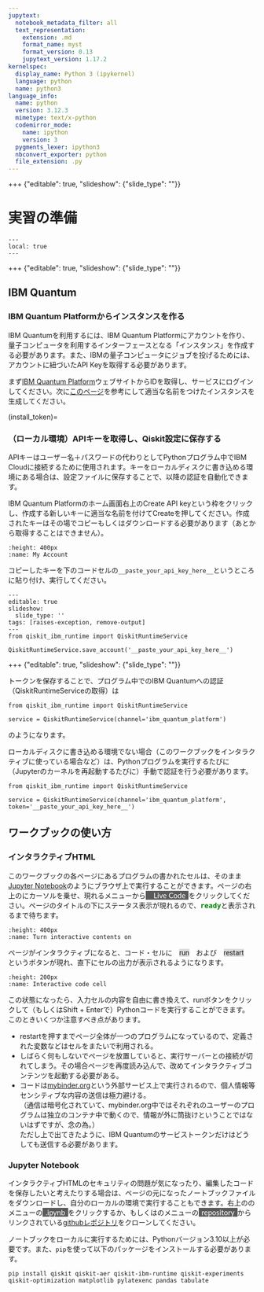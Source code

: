 ```yaml
---
jupytext:
  notebook_metadata_filter: all
  text_representation:
    extension: .md
    format_name: myst
    format_version: 0.13
    jupytext_version: 1.17.2
kernelspec:
  display_name: Python 3 (ipykernel)
  language: python
  name: python3
language_info:
  name: python
  version: 3.12.3
  mimetype: text/x-python
  codemirror_mode:
    name: ipython
    version: 3
  pygments_lexer: ipython3
  nbconvert_exporter: python
  file_extension: .py
---
```


+++ {"editable": true, "slideshow": {"slide_type": ""}}

# 実習の準備

```{contents} 目次
---
local: true
---
```

+++ {"editable": true, "slideshow": {"slide_type": ""}}

## IBM Quantum

### IBM Quantum Platformからインスタンスを作る

IBM Quantumを利用するには、IBM Quantum Platformにアカウントを作り、量子コンピュータを利用するインターフェースとなる「インスタンス」を作成する必要があります。また、IBMの量子コンピュータにジョブを投げるためには、アカウントに紐づいたAPI Keyを取得する必要があります。

まず<a href="https://quantum.cloud.ibm.com/" target="_blank">IBM Quantum Platform</a>ウェブサイトからIDを取得し、サービスにログインしてください。次に<a href="https://quantum.cloud.ibm.com/docs/en/guides/cloud-setup" target="_blank">このページ</a>を参考にして適当な名前をつけたインスタンスを生成してください。

(install_token)=
### （ローカル環境）APIキーを取得し、Qiskit設定に保存する

APIキーはユーザー名＋パスワードの代わりとしてPythonプログラム中でIBM Cloudに接続するために使用されます。キーをローカルディスクに書き込める環境にある場合は、設定ファイルに保存することで、以降の認証を自動化できます。

IBM Quantum Platformのホーム画面右上のCreate API keyという枠をクリックし、作成する新しいキーに適当な名前を付けてCreateを押してください。作成されたキーはその場でコピーもしくはダウンロードする必要があります（あとから取得することはできません）。
```{image} figs/ibmq_home.png
:height: 400px
:name: My Account
```

コピーしたキーを下のコードセルの`__paste_your_api_key_here__`というところに貼り付け、実行してください。

```{code-cell} ipython3
---
editable: true
slideshow:
  slide_type: ''
tags: [raises-exception, remove-output]
---
from qiskit_ibm_runtime import QiskitRuntimeService

QiskitRuntimeService.save_account('__paste_your_api_key_here__')
```

+++ {"editable": true, "slideshow": {"slide_type": ""}}

トークンを保存することで、プログラム中でのIBM Quantumへの認証（QiskitRuntimeServiceの取得）は

```{code-block} python
from qiskit_ibm_runtime import QiskitRuntimeService

service = QiskitRuntimeService(channel='ibm_quantum_platform')
```

のようになります。

ローカルディスクに書き込める環境でない場合（このワークブックをインタラクティブに使っている場合など）は、Pythonプログラムを実行するたびに（Jupyterのカーネルを再起動するたびに）手動で認証を行う必要があります。

```{code-block} python
from qiskit_ibm_runtime import QiskitRuntimeService

service = QiskitRuntimeService(channel='ibm_quantum_platform', token='__paste_your_api_key_here__')
```

## ワークブックの使い方

### インタラクティブHTML

このワークブックの各ページにあるプログラムの書かれたセルは、そのまま<a href="https://jupyter.org/" target="_blank">Jupyter Notebook</a>のようにブラウザ上で実行することができます。ページの右上の<i class="fas fa-rocket"></i>にカーソルを乗せ、現れるメニューから<span style="background-color:#5a5a5a; color:white; font-family:Lato, sans-serif; font-weight:400; font-size:15px;"><i class="fas fa-play" style="margin-left: .4em;"></i> <span style="margin: 0 .4em 0 .4em;">Live Code</span></span>をクリックしてください。ページのタイトルの下にステータス表示が現れるので、<span style="color: green; font-family: monospace; font-weight: bold; font-size: 1em;">ready</span>と表示されるまで待ちます。

```{image} figs/toggle_interactive.jpg
:height: 400px
:name: Turn interactive contents on
```

ページがインタラクティブになると、コード・セルに<span style="background-color:#dddddd; font-family:'Roboto', sans-serif; margin:0 1em 0 1em;">run</span>および<span style="background-color:#dddddd; font-family:'Roboto', sans-serif; margin:0 1em 0 1em;">restart</span>というボタンが現れ、直下にセルの出力が表示されるようになります。

```{image} figs/interactive_cell.jpg
:height: 200px
:name: Interactive code cell
```

この状態になったら、入力セルの内容を自由に書き換えて、runボタンをクリックして（もしくはShift + Enterで）Pythonコードを実行することができます。このときいくつか注意すべき点があります。

- restartを押すまでページ全体が一つのプログラムになっているので、定義された変数などはセルをまたいで利用される。
- しばらく何もしないでページを放置していると、実行サーバーとの接続が切れてしまう。その場合ページを再度読み込んで、改めてインタラクティブコンテンツを起動する必要がある。
- コードは<a href="https://mybinder.org/" target="_blank">mybinder.org</a>という外部サービス上で実行されるので、個人情報等センシティブな内容の送信は極力避ける。<br/>
  （通信は暗号化されていて、mybinder.org中ではそれぞれのユーザーのプログラムは独立のコンテナ中で動くので、情報が外に筒抜けということではないはずですが、念の為。）<br/>
  ただし上で出てきたように、IBM Quantumのサービストークンだけはどうしても送信する必要があります。

### Jupyter Notebook

インタラクティブHTMLのセキュリティの問題が気になったり、編集したコードを保存したいと考えたりする場合は、ページの元になったノートブックファイルをダウンロードし、自分のローカルの環境で実行することもできます。右上の<i class="fas fa-download"></i>のメニューの<span style="background-color:#5a5a5a; color:white; font-family:Lato, sans-serif; font-weight:400; font-size:15px;"><span style="margin: 0 .4em 0 .4em;">.ipynb</span></span>をクリックするか、もしくは<i class="fab fa-github"></i>のメニューの<span style="background-color:#5a5a5a; color:white; font-family:Lato, sans-serif; font-weight:400; font-size:15px;"><span style="margin: 0 .4em 0 .4em;">repository</span></span>からリンクされている<a href="https://github.com/UTokyo-ICEPP/qc-workbook" target="_blank">githubレポジトリ</a>をクローンしてください。

ノートブックをローカルに実行するためには、Pythonバージョン3.10以上が必要です。また、`pip`を使って以下のパッケージをインストールする必要があります。

```{code-block}
pip install qiskit qiskit-aer qiskit-ibm-runtime qiskit-experiments qiskit-optimization matplotlib pylatexenc pandas tabulate
```

```{code-cell} ipython3

```
